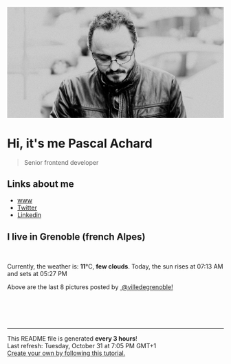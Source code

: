 ![Pascal Achard](./images/photo-pascal-achard.jpg)
# Hi, it's me Pascal Achard
> Senior frontend developer

## Links about me
- [www](https://www.pascal-achard.com)
- [Twitter](https://twitter.com/botmaster)
- [Linkedin](http://www.linkedin.com/in/pascal-achard)


## I live in Grenoble (french Alpes)
<img src="https://openweathermap.org/img/wn/02n@2x.png" alt="">

Currently, the weather is: **11**°C, **few clouds**.
Today, the sun rises at 07:13 AM and sets at 05:27 PM

Above are the last 8 pictures posted by <a href="https://www.instagram.com/villedegrenoble/" target="_blank"><img alt="" src="https://upload.wikimedia.org/wikipedia/commons/thumb/e/e7/Instagram_logo_2016.svg/1024px-Instagram_logo_2016.svg.png" width="20"/> @villedegrenoble!</a>

<p style="display: flex; flex-wrap: wrap; gap: 20px;">
        <img src="https://cdn1.picuki.com/hosted-by-instagram/q/0exhNuNYnjBcaS3SYdxKjf8fx+9wWgxSZ60STLepjSVmIR1vLHOapZA0mpCl6yRxIwVgFDeSYzxp4YgvVV5UDz18OkbaQb2NRT1R6q+bUOvN0Ddi%7C%7CZ9nlrwyKn0cbH6m9MEvVAmYdSgIGaYDG7uo+qhT5aGuO1lQpTb9d7JGmC4E5ZObS6olhMF4pJ2Jg3Tt%7C%7C9kiJzJE5m4vMAQxu8eL52tEX%7C%7CD+O8BnsaBwVLYBxMQK5qnRlSaHEmw+Jj8uR3agtIj+kOYA2CfOIhoRw1WKYZ0aDnRGlwaKvB13t4gj1aSJEbxL3PUZkIH2bSAEXG428Fk71pu1ynOdV0Gv%7C%7ClVzjlHHj5jpXtExnKzzDsOoTejK6ArBR5PrALR2enIgKuviXAqKOt%7C%7CvAs8fmY4SSq0agX%7C%7Ch1l%7C%7C7S7734wB4AGgY2jCPCsE=.jpeg" alt="" width="200"/>
        <img src="https://cdn1.picuki.com/hosted-by-instagram/q/0exhNuNYnjBcaS3SYdxKjf8fx+9wWgxSZ60STLepjSVmIR1vLHOapZA0mpCl6yRxIwVgFDeSYzxp4YguVF5TDj18OkbaQLOKSj1R6qydU+jN0jxv8JZhkb89KXMZYHCp88stUAmYdSgIGaYDG7uo%7C%7CesJ+fnpcjcFrjOMNbRKmDdttdCwFahlza4lsfe4kx2xu5xncG114WNxahlw5OLUqQUCSKnjMcF6saR5UvoVk91Upr6gmCG2GGM5b295BTGS9IjOkqg8iyDXdzQspjD3Hu8EIU8hjl246jlhkZYHg6yXGt9u+MZg45LEG29BWmhm+jVFtaWbkijsSUGI%7C%7CgVRwGKOlf7kNPEu+8WgGtKbdN672HnwUb7TQppEBG0AL93xcHnSOfmaHeFsoLlkSdN%7C%7C+V3s4DGJZ6HlzxQ3CzAX1WHfWbYhGqzb+6GnzWTZhmDc+QM%7C%7Clp8=.jpeg" alt="" width="200"/>
        <img src="https://cdn1.picuki.com/hosted-by-instagram/q/0exhNuNYnjBcaS3SYdxKjf8fx+9wWgxSZ60STLepjSVmIR1vLHOapZA0mpCj4yRwKwVlASuRYzxp4o0qVV5WDj1yNUPXT7GNSj1U7a+RVOzN1DZi9JVgnLwzJXMebHKv8cEsVAmYdSgIGaYDG7uo%7C%7CesJ%7C%7CPnucjcFrjOMNbRKmDdttdCwFahlza4lsfe4kx2xu5xncG114WNxahlw5OLUqQUCSKnjMcF6saR5UvoVk91Upr6gmCG2GGM5b295BTGS9IjOkqg8iyDXdzQspjD3FO8EIU8hjl246hM5lpUljbyRHIZE+MZh4pDbaW1BWmhm+jVFtaWbkijvSUGI%7C%7CgVRwGKOlf7kNPEu+8WgGtKbdO%7C%7CMzyWTfaXVOvZ5XmgLGPLOYXXMGvyBJftmsIZFF8gb3Qi0pxWcRbfiyCI3CzAX1WHfXscpEKvb+6GnzWTZhmDc+QM%7C%7Clp8=.jpeg" alt="" width="200"/>
        <img src="https://cdn1.picuki.com/hosted-by-instagram/q/0exhNuNYnjBcaS3SYdxKjf8fx+9wWgxSZ60STLepjSVmIR1vLHOapZA0mpCl6yRxIwVgFDeSYzxp4YkqVllQAj18OkTWS7yKRTZX6aiZUO%7C%7CN1DBu8ZVnnbwzLnQXZnOq9cEtXAmYdSgIGaYDG7uo+qhT5aGuO1lQpTb9d7JGmC4E5ZObS6olhMF4pJ2Jg3Tt%7C%7C9kiJzJE5m4vMAQxu8eL52tEX%7C%7CD+O8BnsaBwVLYBxMQK5qnRlSaHEmw+Jj8uR3agtIj+kOYA2DPNTmIR83W3a7AeDnRHg3%7C%7CtukJ3t4gj1aSJEbxL3PUZkIH2bSAEXG428Fk71pu1ynOdV0Gv%7C%7Cm5G2kGC77CrV9ARpITWANa8Q+K55gKWd73xO+ljDSk6TeXYA37oK9GSDvkfmY4SSq0agg3jolP7S7734wB4AGgY2jCPCsE=.jpeg" alt="" width="200"/>
        <img src="https://cdn1.picuki.com/hosted-by-instagram/q/0exhNuNYnjBcaS3SYdxKjf8fx+9wWgxSZ60STLepjSVmIR1vLHOapZA0mpCl6yRxIwVgFDeSYzxp4YkjWF1XDz18OkbeTLSJSDpd76SeVu3N1TVn%7C%7CZ9mlrY1LXIfbXSt9sclUQmYdSgIGaYDG7uo%7C%7CesJ+fjrcjcFrjOMNbRKmDdttdCwFahlza4lsfe4kx2xu5xncG114WNxahlw5OLUqQUCSKnjMcF6saR5UvoVk91Upr6gmCG2GGM5b295BTGS9IjOkqg8iyDXdzQspjD3Ee8EIU8hjl246ho4qroK3pPvZ7k9+MYH462EYytBWmhm+jVFtaWbkijsSUGI%7C%7CgVRwGKOlf7kNPEu+8WgGtKbcdzvwXPRPp7ZOI1pD1AOBu3TXQvjJMakJtAIvooCBNN%7C%7Cg0eWpxy1QOHd+jI3CzAX1WHfWcUhZ9nb+6GnzWTZhmDc+QM%7C%7Clp8=.jpeg" alt="" width="200"/>
        <img src="https://cdn1.picuki.com/hosted-by-instagram/q/0exhNuNYnjBcaS3SYdxKjf8fx+9wWgxSZ60STLepjSVmIR1vLHOapZA0mpCj4yRwKwVlASuRYzxp4Y0rVV9UDj17OkLeQbOJST1U7q2ZUeiivDdm8ZRgkrY9K3UWZ3es8sIlUm6pNWwSDv5PHL%7C%7Clo7gX5v%7C%7CsbCgEpjuSKrVCkGZTjse3TO9%7C%7C2pYf5%7C%7CHSv1izv9QpcmkazXgpdAd4+pvlpDk1VOCtIc17q7VySKNBk94fuqK%7C%7C1Sa8H2QkaHp%7C%7CECKet8XCkONFui3rSzY57zz2F%7C%7C99EEIdvlqztEs5lo0o2peMMI9Izt8A%7C%7CLeDTkEhGWlvqklPu7GMsSbGSkGI%7C%7CmIUwGPRn+T8J7gprsigdcy8U%7C%7Cr++QXhYpfINpZaV3kXN%7C%7CXxHlyONqyVVNt1udpEDNx0xFyn0QuXYYHf5iJ2QjpP3mLeWMBRE9y%7C%7CgpCq8UjDiznT8l4%7C%7ClMro.jpeg" alt="" width="200"/>
        <img src="https://cdn1.picuki.com/hosted-by-instagram/q/0exhNuNYnjBcaS3SYdxKjf8fx+9wWgxSZ60STLepjSVmIR1vLHOapZA0mpCl6yRxIwVgFDeSYzxp4YkoUVlZCD18OkTWS7OIRTZX6aiaUu%7C%7CN0jJi85Rkk709L3IdZHau8cclVwmYdSgIGaYDG7uo+qhT5aGuO1lQpTb9d7JGmC4E5ZObS6olhMF4pJ2Jg3Tt%7C%7C9kiJzJE5m4vMAQxu8eL52tEX%7C%7CD+O8BnsaBwVLYBxMQK5qnRlSaHEmw+Jj8uR3agtIj+kOYA2C34RCMX9jW%7C%7Ca6sSDnRTiXycmxR3t4gj1aSJEbxL3PUZkIH2bSAEXG428Fk71pu1ynOdV0Gv%7C%7CmVVk0mF6qW0S+Z%7C%7CjL+iDurLBPr5lTLle6XyFZJWdFsNP7HPURLaE%7C%7CSHVvkfmY4SSq0agQaQ01b7S7734wB4AGgY2jCPCsE=.jpeg" alt="" width="200"/>
        <img src="https://cdn1.picuki.com/hosted-by-instagram/q/0exhNuNYnjBcaS3SYdxKjf8fx+9wWgxSZ60STLepjSVmIR1vLHOapZA0mpCl6yRxIwVgFDeSYzxp4YopVFhVCj18OkTbS7WLSjZQ7KiQV+zN0j1j%7C%7CZRllrc3K3cYZnCu88QpOzjYMTIfQeoEH%7C%7Cb2rvUW+%7C%7C7wbTYNpi2TNLxCyQlWotfpUrJy9ZRzt52U1h+189JldAJZ+jtvdBFundPZlTIeAefzPcBgoK9jC64VkJZIuqHtnyuxH34+emlsFj3RuYTM2dENhhzrdSFlqjH+AZY1LHMRiVbmkDwHo6E7qa6XO7xM4bMCtoWBTyACW2E2hj9LobK4nALsSUGImUBRwT2Ej+b3ffZ79sXPBPW5XdfjwS2ZN5f1AapadGBbFdXVBnz2FeSTDeJcksYYHt50xga92QHrZP3s%7C%7CVV+AWgc1mDeXrAgELuiyqyb4X7U32%7C%7CXpAM9ww==.jpeg" alt="" width="200"/>
</p>

------------
<p>This README file is generated <b>every 3 hours</b>!
    <br />Last refresh: Tuesday, October 31 at 7:05 PM GMT+1
    <br /><a href="https://medium.com/@th.guibert/how-to-create-a-self-updating-readme-md-for-your-github-profile-f8b05744ca91">Create your own by following this tutorial.</a>
</p>
<p><a href="https://github.com/botmaster/botmaster/actions/workflows/main.yaml"><img alt="" src="https://github.com/botmaster/botmaster/actions/workflows/main.yaml/badge.svg" /></a></p>


